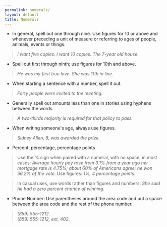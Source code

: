 ```yaml
---
permalink: numerals/
layout: default
title: Numerals
---
```


* In general, spell out one through nine. Use figures for 10 or above and whenever preceding a unit of measure or referring to ages of people, animals, events or things.

> _I want five copies.  I want 10 copies. The 7-year old house._

* Spell out first through ninth; use figures for 10th and above.

> _He was my first true love.  She was 11th in line._

* When starting a sentence with a number, spell it out.

> _Forty people were invited to the meeting._

* Generally spell out amounts less than one in stories using hyphens between the words.

> _A two-thirds majority is required for that policy to pass._

* When writing someone's age, always use figures.

> _Sidney Allen, 8, was awarded the prize._

* Percent, percentage, percentage points

> Use the % sign when paired with a numeral, with no space, in most cases: _Average hourly pay rose from 3.1% from a year ago her mortgage rate is 4.75%; about 60% of Americans agree; he won 56.2% of the vote._ Use figures: _1%, 4 percentage points._

> In casual uses, use words rather than figures and numbers: _She said he had a zero percent chance of winning._

* Phone Number: Use parentheses around the area code and put a space between the area code and the rest of the phone number.

> _(859) 555-1212_.    
> _(859) 555-1212, ext. 402_.
